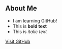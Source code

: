 ## About Me

- I am learning GitHub!
- This is **bold text**
- This is *italic text*

[Visit GitHub](https://github.com)
